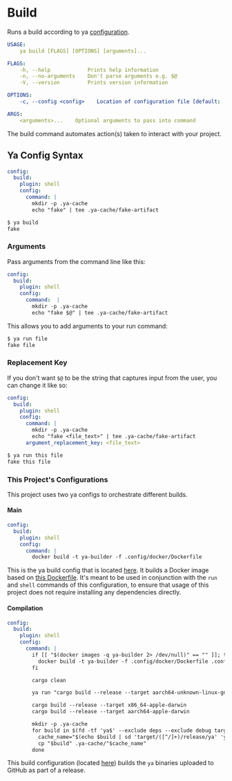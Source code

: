 # Build

Runs a build according to ya [configuration](./config).

```yaml
USAGE:
    ya build [FLAGS] [OPTIONS] [arguments]...

FLAGS:
    -h, --help            Prints help information
    -n, --no-arguments    Don't parse arguments e.g. $@
    -V, --version         Prints version information

OPTIONS:
    -c, --config <config>    Location of configuration file [default: .config/ya/ya.yml]

ARGS:
    <arguments>...    Optional arguments to pass into command
```

The build command automates action(s) taken to interact with your project.

## Ya Config Syntax

```yaml
config:
  build:
    plugin: shell
    config:
      command: |
        mkdir -p .ya-cache
        echo "fake" | tee .ya-cache/fake-artifact
```

```bash
$ ya build
fake
```

### Arguments

Pass arguments from the command line like this:

```yaml
config:
  build:
    plugin: shell
    config:
      command:  |
        mkdir -p .ya-cache
        echo "fake $@" | tee .ya-cache/fake-artifact
```

This allows you to add arguments to your run command:

```bash
$ ya run file
fake file
```

### Replacement Key

If you don't want `$@` to be the string that captures input from the user, you can change it like so:

```yaml
config:
  build:
    plugin: shell
    config:
      command: |
        mkdir -p .ya-cache
        echo "fake <file_text>" | tee .ya-cache/fake-artifact
      argument_replacement_key: <file_text>
```

```bash
$ ya run this file
fake this file
```

### This Project's Configurations

This project uses two ya configs to orchestrate different builds.

#### Main

```yaml
config:
  build:
    plugin: shell
    config:
      command: |
        docker build -t ya-builder -f .config/docker/Dockerfile 
```

This is the ya build config that is located [here](/.config/ya/ya.yml). It builds a Docker image based on [this Dockerfile](/.config/docker/Dockerfile). It's meant to be used in conjunction with the `run` and `shell` commands of this configuration, to ensure that usage of this project does not require installing any dependencies directly.

#### Compilation

```yaml
config:
  build:
    plugin: shell
    config:
      command: |
        if [[ "$(docker images -q ya-builder 2> /dev/null)" == "" ]]; then
          docker build -t ya-builder -f .config/docker/Dockerfile .config/docker
        fi

        cargo clean

        ya run "cargo build --release --target aarch64-unknown-linux-gnu"

        cargo build --release --target x86_64-apple-darwin
        cargo build --release --target aarch64-apple-darwin

        mkdir -p .ya-cache
        for build in $(fd -tf 'ya$' --exclude deps --exclude debug target); do
          cache_name="$(echo $build | sd 'target/([^/]+)/release/ya' 'ya-$1')"
          cp "$build" .ya-cache/"$cache_name"
        done
```

This build configuration (located [here](/.config/ya/compile.yml)) builds the `ya` binaries uploaded to GitHub as part of a release.
